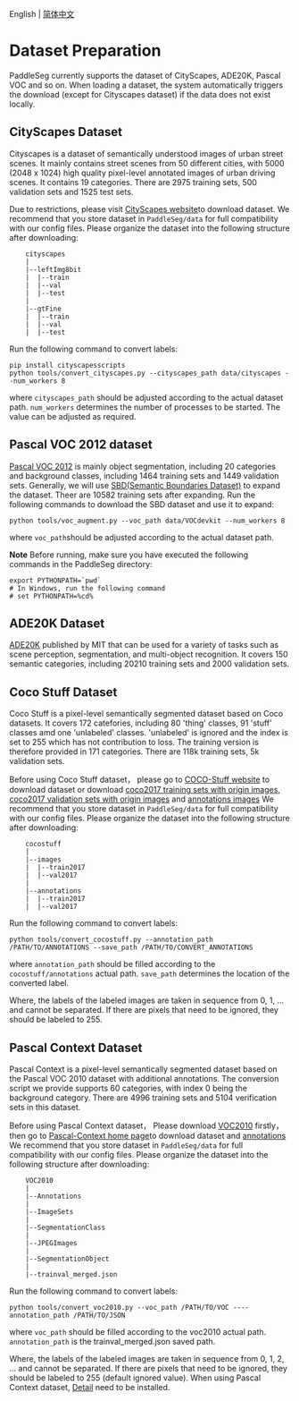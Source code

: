English | [简体中文](data_prepare_cn.md)

# Dataset Preparation

PaddleSeg currently supports the dataset of CityScapes, ADE20K, Pascal VOC and so on.
When loading a dataset, the system automatically triggers the download (except for Cityscapes dataset) if the data does not exist locally.

## CityScapes Dataset
Cityscapes is a dataset of semantically understood images of urban street scenes. It mainly contains street scenes from 50 different cities, with 5000 (2048 x 1024) high quality pixel-level annotated images of urban driving scenes. It contains 19 categories. There are 2975 training sets, 500 validation sets and 1525 test sets.

Due to restrictions, please visit [CityScapes website](https://www.cityscapes-dataset.com/)to download dataset.
We recommend that you store dataset in `PaddleSeg/data` for full compatibility with our config files. Please organize the dataset into the following structure after downloading:

```
    cityscapes
    |
    |--leftImg8bit
    |  |--train
    |  |--val
    |  |--test
    |
    |--gtFine
    |  |--train
    |  |--val
    |  |--test
```

Run the following command to convert labels:
```shell
pip install cityscapesscripts
python tools/convert_cityscapes.py --cityscapes_path data/cityscapes --num_workers 8
```
where `cityscapes_path` should be adjusted according to the actual dataset path. `num_workers` determines the number of processes to be started. The value can be adjusted as required.

## Pascal VOC 2012 dataset
[Pascal VOC 2012](http://host.robots.ox.ac.uk/pascal/VOC/) is mainly object segmentation, including 20 categories and background classes, including 1464 training sets and 1449 validation sets.
Generally, we will use [SBD(Semantic Boundaries Dataset)](http://home.bharathh.info/pubs/codes/SBD/download.html) to expand the dataset. Theer are 10582 training sets after expanding.
Run the following commands to download the SBD dataset and use it to expand:
```shell
python tools/voc_augment.py --voc_path data/VOCdevkit --num_workers 8
```
where `voc_path`should be adjusted according to the actual dataset path.

**Note** Before running, make sure you have executed the following commands in the PaddleSeg directory:
```shell
export PYTHONPATH=`pwd`
# In Windows, run the following command
# set PYTHONPATH=%cd%
```

## ADE20K Dataset
[ADE20K](http://sceneparsing.csail.mit.edu/) published by MIT that can be used for a variety of tasks such as scene perception, segmentation, and multi-object recognition.
It covers 150 semantic categories, including 20210 training sets and 2000 validation sets.

## Coco Stuff Dataset
Coco Stuff is a pixel-level semantically segmented dataset based on Coco datasets. It covers 172 catefories, including 80 'thing' classes, 91 'stuff' classes amd one 'unlabeled' classes. 'unlabeled' is ignored and the index is set to 255 which has not contribution to loss. The training version is therefore provided in 171 categories. There are 118k training sets, 5k validation sets.

Before using Coco Stuff dataset， please go to [COCO-Stuff website](https://github.com/nightrome/cocostuff) to download dataset or download [coco2017 training sets with origin images](http://images.cocodataset.org/zips/train2017.zip), [coco2017 validation sets with origin images](http://images.cocodataset.org/zips/val2017.zip) and [annotations images](http://calvin.inf.ed.ac.uk/wp-content/uploads/data/cocostuffdataset/stuffthingmaps_trainval2017.zip)
We recommend that you store dataset in `PaddleSeg/data` for full compatibility with our config files. Please organize the dataset into the following structure after downloading:

```
    cocostuff
    |
    |--images
    |  |--train2017
    |  |--val2017
    |
    |--annotations
    |  |--train2017
    |  |--val2017
```

Run the following command to convert labels:

```shell
python tools/convert_cocostuff.py --annotation_path /PATH/TO/ANNOTATIONS --save_path /PATH/TO/CONVERT_ANNOTATIONS
```
where `annotation_path` should be filled according to the `cocostuff/annotations` actual path. `save_path` determines the location of the converted label.

Where, the labels of the labeled images are taken in sequence from 0, 1, ... and cannot be separated. If there are pixels that need to be ignored, they should be labeled to 255.

## Pascal Context Dataset
Pascal Context is a pixel-level semantically segmented dataset based on the Pascal VOC 2010 dataset with additional annotations. The conversion script we provide supports 60 categories, with index 0 being the background category. There are 4996 training sets and 5104 verification sets in this dataset.


Before using Pascal Context dataset， Please download [VOC2010](http://host.robots.ox.ac.uk/pascal/VOC/voc2010/VOCtrainval_03-May-2010.tar) firstly，then go to [Pascal-Context home page](https://www.cs.stanford.edu/~roozbeh/pascal-context/)to download dataset and [annotations](https://codalabuser.blob.core.windows.net/public/trainval_merged.json)
We recommend that you store dataset in `PaddleSeg/data` for full compatibility with our config files. Please organize the dataset into the following structure after downloading:

```
    VOC2010
    |
    |--Annotations
    |
    |--ImageSets
    |
    |--SegmentationClass
    |  
    |--JPEGImages
    |
    |--SegmentationObject
    |
    |--trainval_merged.json
```

Run the following command to convert labels:

```shell
python tools/convert_voc2010.py --voc_path /PATH/TO/VOC ----annotation_path /PATH/TO/JSON
```
where `voc_path` should be filled according to the voc2010 actual path. `annotation_path` is the trainval_merged.json saved path.


Where, the labels of the labeled images are taken in sequence from 0, 1, 2, ... and cannot be separated. If there are pixels that need to be ignored, they should be labeled to 255 (default ignored value). When using Pascal Context dataset, [Detail](https://github.com/zhanghang1989/detail-api) need to be installed.
